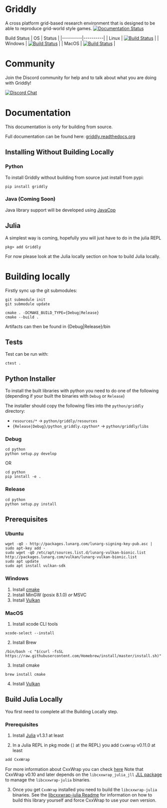# Griddly

A cross platform grid-based research environment that is designed to be able to reproduce grid-world style games.
[![Documentation Status](https://readthedocs.org/projects/griddly/badge/?version=latest)](https://griddly.readthedocs.io/en/latest/?badge=latest)

Build Status
| OS       |  Status  |
|----------|----------|
| Linux    | [![Build Status](https://dev.azure.com/chrisbam4d/Griddly/_apis/build/status/Bam4d.Griddly?branchName=develop&jobName=Linux)](https://dev.azure.com/chrisbam4d/Griddly/_build/latest?definitionId=1&branchName=develop)  |
| Windows  | [![Build Status](https://dev.azure.com/chrisbam4d/Griddly/_apis/build/status/Bam4d.Griddly?branchName=develop&jobName=Windows)](https://dev.azure.com/chrisbam4d/Griddly/_build/latest?definitionId=1&branchName=develop)  |
| MacOS    | [![Build Status](https://dev.azure.com/chrisbam4d/Griddly/_apis/build/status/Bam4d.Griddly?branchName=develop&jobName=MacOS)](https://dev.azure.com/chrisbam4d/Griddly/_build/latest?definitionId=1&branchName=develop)  |

# Community
Join the Discord community for help and to talk about what you are doing with Griddly!

[![Discord Chat](https://img.shields.io/discord/728222413397164142.svg)](https://discord.gg/xuR8Dsv)

# Documentation

This documentation is only for building from source.

Full documentation can be found here:
[griddly.readthedocs.org](https://griddly.readthedocs.org)

## Installing Without Building Locally

### Python

To install Griddly without building from source just install from pypi:

```
pip install griddly
```

### Java (Coming Soon) 

Java library support will be developed using [JavaCpp](https://github.com/bytedeco/javacpp) 

## Julia 
A simplest way is coming, hopefully you will just have to do in the julia REPL
```
pkg> add Griddly
```
For now please look at the Julia locally section on how to build Julia locally.

# Building locally

Firstly sync up the git submodules:

```
git submodule init
git submodule update
```

```
cmake . -DCMAKE_BUILD_TYPE={Debug|Release}
cmake --build .
```

Artifacts can then be found in {Debug|Release}/bin

## Tests

Test can be run with:
```
ctest .
```

## Python Installer

To install the built libraries with python you need to do one of the following (depending if your built the binaries with `Debug` or `Release`)

The installer should copy the following files into the `python/griddly` directory:

* `resources/*` -> `python/griddly/resources`
* `{Release|Debug}/python_griddly.cpython*` -> `python/griddly/libs`

### Debug

```
cd python
python setup.py develop
```

OR

```
cd python
pip install -e .
```

### Release

```
cd python
python setup.py install
```

## Prerequisites

### Ubuntu
```
wget -qO - http://packages.lunarg.com/lunarg-signing-key-pub.asc | sudo apt-key add -
sudo wget -qO /etc/apt/sources.list.d/lunarg-vulkan-bionic.list http://packages.lunarg.com/vulkan/lunarg-vulkan-bionic.list
sudo apt update
sudo apt install vulkan-sdk
```

### Windows

1. Install [cmake](https://cmake.org/download/)
2. Install MinGW (posix 8.1.0) *or* MSVC
3. Install [Vulkan](https://vulkan.lunarg.com/sdk/home) 

### MacOS

1. Install xcode CLI tools
```
xcode-select --install
```
2. Install Brew 
```
/bin/bash -c "$(curl -fsSL https://raw.githubusercontent.com/Homebrew/install/master/install.sh)"
```
3. Install cmake
```
brew install cmake
```
4. Install [Vulkan](https://vulkan.lunarg.com/sdk/home) 

## Build Julia Locally

You first need to complete all the Building Locally step.

### Prerequisites

1. Install [Julia](https://julialang.org/downloads/oldreleases/) v1.3.1 at least

2. In a Julia REPL in pkg mode (`]` at the REPL) you add  `CxxWrap` v0.11.0 at least
```julia
add CxxWrap
```
For more information about CxxWrap you can check [here](https://github.com/JuliaInterop/CxxWrap.jl)
Note that CxxWrap v0.10 and later depends on the `libcxxwrap_julia_jll` [JLL package](https://julialang.org/blog/2019/11/artifacts/) to manage the `libcxxwrap-julia` binaries.

3. Once you get `CxxWrap` installed you need to build the `libcxxwrap-julia` binaries. See the [libcxxwrap-julia Readme](https://github.com/JuliaInterop/libcxxwrap-julia) for information on how to build this library yourself and force CxxWrap to use your own version.

